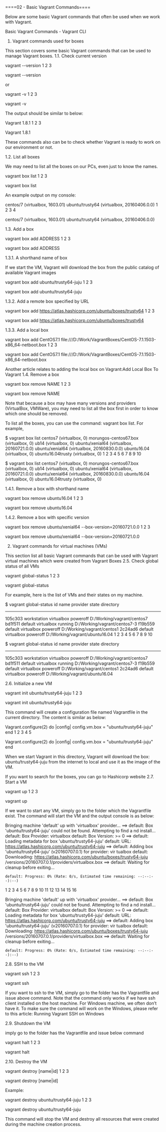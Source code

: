 ====02 - Basic Vagrant Commands====

Below are some basic Vagrant commands that often be used when we work with Vagrant.

Basic Vagrant Commands - Vagrant CLI
1. Vagrant commands used for boxes

This section covers some basic Vagrant commands that can be used to manage Vagrant boxes.
1.1. Check current version

vagrant --version
1
2
3


vagrant --version

or

vagrant -v
1
2
3


vagrant -v

The output should be similar to below:

Vagrant 1.8.1
1
2
3


Vagrant 1.8.1

These commands also can be to check whether Vagrant is ready to work on our environment or not.

1.2. List all boxes

We may need to list all the boxes on our PCs, even just to know the names.

vagrant box list
1
2
3


vagrant box list


An example output on my console:

centos/7        (virtualbox, 1603.01)
ubuntu/trusty64 (virtualbox, 20160406.0.0)
1
2
3
4


centos/7        (virtualbox, 1603.01)
ubuntu/trusty64 (virtualbox, 20160406.0.0)


1.3. Add a box


vagrant box add ADDRESS
1
2
3


vagrant box add ADDRESS


1.3.1. A shorthand name of box

If we start the VM, Vagrant will download the box from the public catalog of available Vagrant images

vagrant box add ubuntu/trusty64-juju
1
2
3


vagrant box add ubuntu/trusty64-juju


1.3.2. Add a remote box specified by URL


vagrant box add https://atlas.hashicorp.com/ubuntu/boxes/trusty64
1
2
3


vagrant box add https://atlas.hashicorp.com/ubuntu/boxes/trusty64


1.3.3. Add a local box


vagrant box add CentOS7.1 file:///D:/Work/VagrantBoxes/CentOS-7.1.1503-x86_64-netboot.box
1
2
3


vagrant box add CentOS7.1 file:///D:/Work/VagrantBoxes/CentOS-7.1.1503-x86_64-netboot.box


Another article relates to adding the local box on Vagrant:Add Local Box To Vagrant
1.4. Remove a box

vagrant box remove NAME
1
2
3


vagrant box remove NAME

Note that because a box may have many versions and providers (VirtualBox, VMWare), you may need to list all the box first in order to know which one should be removed.

To list all the boxes, you can use the command: vagrant box list. For example,

$ vagrant box list
centos7               (virtualbox, 0)
morungos-centos67.box (virtualbox, 0)
ub14                  (virtualbox, 0)
ubuntu/xenial64       (virtualbox, 20160721.0.0)
ubuntu/xenial64       (virtualbox, 20160830.0.0)
ubuntu16.04           (virtualbox, 0)
ubuntu16.04trusty     (virtualbox, 0)
1
2
3
4
5
6
7
8
9
10


$ vagrant box list
centos7               (virtualbox, 0)
morungos-centos67.box (virtualbox, 0)
ub14                  (virtualbox, 0)
ubuntu/xenial64       (virtualbox, 20160721.0.0)
ubuntu/xenial64       (virtualbox, 20160830.0.0)
ubuntu16.04           (virtualbox, 0)
ubuntu16.04trusty     (virtualbox, 0)


1.4.1. Remove a box with shorthand name


vagrant box remove ubuntu16.04
1
2
3


vagrant box remove ubuntu16.04


1.4.2. Remove a box with specific version


vagrant box remove ubuntu/xenial64 --box-version=20160721.0.0
1
2
3


vagrant box remove ubuntu/xenial64 --box-version=20160721.0.0


2. Vagrant commands for virtual machines (VMs)

This section list all basic Vagrant commands that can be used with Vagrant virtual machines which were created from Vagrant Boxes
2.5. Check global status of all VMs

vagrant global-status
1
2
3


vagrant global-status

For example, here is the list of VMs and their states on my machine.

$ vagrant global-status
id       name        provider   state    directory

-----------------------------------------------------------
105c303  workstation virtualbox poweroff D:/Working/vagrant/centos7
bd1f511  default     virtualbox running  D:/Working/vagrant/centos7-3
f19b559  default     virtualbox poweroff D:/Working/vagrant/centos1
2c24ad6  default     virtualbox poweroff D:/Working/vagrant/ubuntu16.04
1
2
3
4
5
6
7
8
9
10


$ vagrant global-status
id       name        provider   state    directory

-----------------------------------------------------------
105c303  workstation virtualbox poweroff D:/Working/vagrant/centos7
bd1f511  default     virtualbox running  D:/Working/vagrant/centos7-3
f19b559  default     virtualbox poweroff D:/Working/vagrant/centos1
2c24ad6  default     virtualbox poweroff D:/Working/vagrant/ubuntu16.04

2.6. Initialize a new VM

vagrant init ubuntu/trusty64-juju
1
2
3


vagrant init ubuntu/trusty64-juju

This command will create a configuration file named Vagrantfile in the current directory. The content is similar as below:

Vagrant.configure(2) do |config|
  config.vm.box = "ubuntu/trusty64-juju"
end
1
2
3
4
5


Vagrant.configure(2) do |config|
  config.vm.box = "ubuntu/trusty64-juju"
end

When we start Vagrant in this directory, Vagrant will download the box: ubuntu/trusty64-juju from the internet to local and use it as the image of the VM.

If you want to search for the boxes, you can go to Hashicorp website
2.7. Start a VM

vagrant up
1
2
3


vagrant up

If we want to start any VM, simply go to the folder which the Vagrantfile exist. The command will start the VM and the output console is as below:

Bringing machine 'default' up with 'virtualbox' provider...
==> default: Box 'ubuntu/trusty64-juju' could not be found. Attempting to find a
nd install...
    default: Box Provider: virtualbox
    default: Box Version: >= 0
==> default: Loading metadata for box 'ubuntu/trusty64-juju'
    default: URL: https://atlas.hashicorp.com/ubuntu/trusty64-juju
==> default: Adding box 'ubuntu/trusty64-juju' (v20160707.0.1) for provider: vir
tualbox
    default: Downloading: https://atlas.hashicorp.com/ubuntu/boxes/trusty64-juju
/versions/20160707.0.1/providers/virtualbox.box
==> default: Waiting for cleanup before exiting...

    default: Progress: 0% (Rate: 0/s, Estimated time remaining: --:--:--):--)
1
2
3
4
5
6
7
8
9
10
11
12
13
14
15
16


Bringing machine 'default' up with 'virtualbox' provider...
==> default: Box 'ubuntu/trusty64-juju' could not be found. Attempting to find a
nd install...
    default: Box Provider: virtualbox
    default: Box Version: >= 0
==> default: Loading metadata for box 'ubuntu/trusty64-juju'
    default: URL: https://atlas.hashicorp.com/ubuntu/trusty64-juju
==> default: Adding box 'ubuntu/trusty64-juju' (v20160707.0.1) for provider: vir
tualbox
    default: Downloading: https://atlas.hashicorp.com/ubuntu/boxes/trusty64-juju
/versions/20160707.0.1/providers/virtualbox.box
==> default: Waiting for cleanup before exiting...

    default: Progress: 0% (Rate: 0/s, Estimated time remaining: --:--:--):--)

2.8. SSH to the VM

vagrant ssh
1
2
3


vagrant ssh

If you want to ssh to the VM, simply go to the folder has the Vagrantfile and issue above command. Note that the command only works if we have ssh client installed on the host machine. For Windows machine, we often don’t have it. To make sure the command will work on the Windows, please refer to this article: Running Vagrant SSH on Windows

2.9. Shutdown the VM

imply go to the folder has the Vagrantfile and issue below command

vagrant halt
1
2
3


vagrant halt


2.10. Destroy the VM


vagrant destroy [name|id]
1
2
3


vagrant destroy [name|id]


Example:

vagrant destroy ubuntu/trusty64-juju
1
2
3


vagrant destroy ubuntu/trusty64-juju


This command will stop the VM and destroy all resources that were created during the machine creation process.

